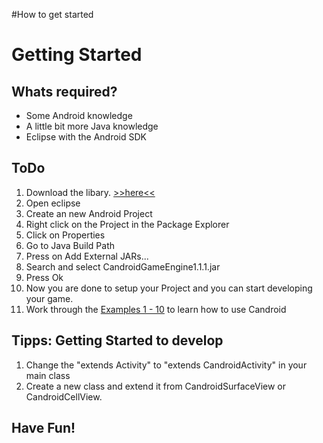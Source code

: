 #How to get started

# Getting Started #

## Whats required? ##
  * Some Android knowledge
  * A little bit more Java knowledge
  * Eclipse with the Android SDK

## ToDo ##
  1. Download the libary. [>>here<<](http://candroidengine.googlecode.com/files/CandroidGameEngine1.1.1.jar)
  1. Open eclipse
  1. Create an new Android Project
  1. Right click on the Project in the Package Explorer
  1. Click on Properties
  1. Go to Java Build Path
  1. Press on Add External JARs...
  1. Search and select CandroidGameEngine1.1.1.jar
  1. Press Ok
  1. Now you are done to setup your Project and you can start developing your game.
  1. Work through the [Examples 1 - 10](http://code.google.com/p/candroidengine/source/browse/#svn/trunk/src/at/bartinger/example) to learn how to use Candroid


## Tipps: Getting Started to develop ##
  1. Change the "extends Activity" to "extends CandroidActivity" in your main class
  1. Create a new class and extend it from CandroidSurfaceView or CandroidCellView.


## Have Fun! ##